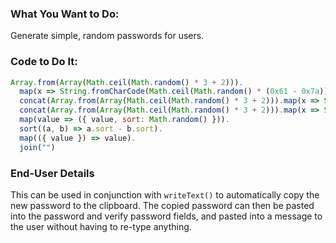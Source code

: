 ### What You Want to Do:
Generate simple, random passwords for users.

### Code to Do It:
```javascript
Array.from(Array(Math.ceil(Math.random() * 3 + 2))).
  map(x => String.fromCharCode(Math.ceil(Math.random() * (0x61 - 0x7a)) + 0x7a)).
  concat(Array.from(Array(Math.ceil(Math.random() * 3 + 2))).map(x => String.fromCharCode(Math.ceil(Math.random() * (0x41 - 0x5a)) + 0x5a))).
  concat(Array.from(Array(Math.ceil(Math.random() * 3 + 2))).map(x => String.fromCharCode(Math.ceil(Math.random() * (0x30 - 0x39)) + 0x39))).
  map(value => ({ value, sort: Math.random() })).
  sort((a, b) => a.sort - b.sort).
  map(({ value }) => value).
  join("")
```

### End-User Details
This can be used in conjunction with `writeText()` to automatically copy the new password to the clipboard. The copied password can then be pasted into the password and verify password fields, and pasted into a message to the user without having to re-type anything.
